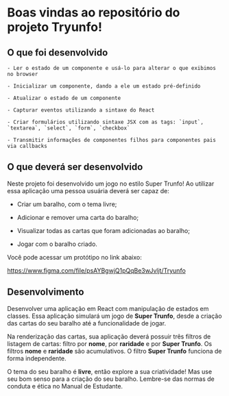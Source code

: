 
# Boas vindas ao repositório do projeto Tryunfo!

  ## O que foi desenvolvido

    - Ler o estado de um componente e usá-lo para alterar o que exibimos no browser

    - Inicializar um componente, dando a ele um estado pré-definido

    - Atualizar o estado de um componente

    - Capturar eventos utilizando a sintaxe do React

    - Criar formulários utilizando sintaxe JSX com as tags: `input`, `textarea`, `select`, `form`, `checkbox`

    - Transmitir informações de componentes filhos para componentes pais via callbacks


## O que deverá ser desenvolvido

Neste projeto foi desenvolvido um jogo no estilo Super Trunfo! Ao utilizar essa aplicação uma pessoa usuária deverá ser capaz de:

  * Criar um baralho, com o tema livre;

  * Adicionar e remover uma carta do baralho;

  * Visualizar todas as cartas que foram adicionadas ao baralho;

  * Jogar com o baralho criado.


Você pode acessar um protótipo no link abaixo:

https://www.figma.com/file/psAYBgwjQ1pQqBe3wJvljt/Tryunfo

## Desenvolvimento

Desenvolver uma aplicação em React com manipulação de estados em classes. Essa aplicação simulará um jogo de **Super Trunfo**, desde a criação das cartas do seu baralho até a funcionalidade de jogar.

Na renderização das cartas, sua aplicação deverá possuir três filtros de listagem de cartas: filtro por **nome**, por **raridade** e por **Super Trunfo**. Os filtros **nome** e **raridade** são acumulativos. O filtro **Super Trunfo** funciona de forma independente.

O tema do seu baralho é **livre**, então explore a sua criatividade! Mas use seu bom senso para a criação do seu baralho. Lembre-se das normas de conduta e ética no Manual de Estudante.
